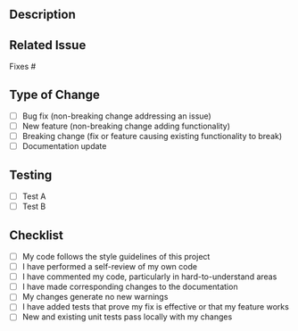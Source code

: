 ## Description
<!-- Describe your changes in detail -->

## Related Issue
<!-- Please link to the issue here -->
Fixes #

## Type of Change
<!-- Please delete options that are not relevant -->
- [ ] Bug fix (non-breaking change addressing an issue)
- [ ] New feature (non-breaking change adding functionality)
- [ ] Breaking change (fix or feature causing existing functionality to break)
- [ ] Documentation update

## Testing
<!-- Please describe the tests you ran to verify your changes -->
- [ ] Test A
- [ ] Test B

## Checklist
- [ ] My code follows the style guidelines of this project
- [ ] I have performed a self-review of my own code
- [ ] I have commented my code, particularly in hard-to-understand areas
- [ ] I have made corresponding changes to the documentation
- [ ] My changes generate no new warnings
- [ ] I have added tests that prove my fix is effective or that my feature works
- [ ] New and existing unit tests pass locally with my changes
